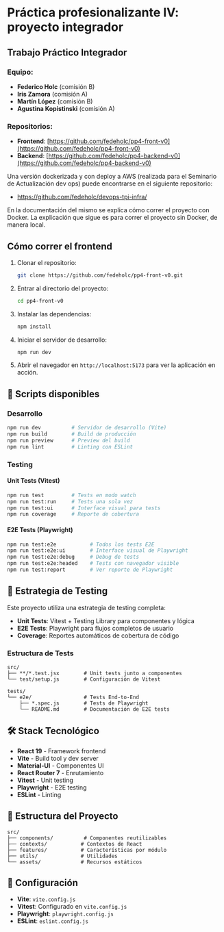 # Práctica profesionalizante IV: proyecto integrador <!-- omit in toc -->

## Trabajo Práctico Integrador <!-- omit in toc -->

### Equipo:

- **Federico Holc** (comisión B)
- **Iris Zamora** (comisión A)
- **Martín López** (comisión B)
- **Agustina Kopistinski** (comisión A)

### Repositorios:

- **Frontend**: [https://github.com/fedeholc/pp4-front-v0](https://github.com/fedeholc/pp4-front-v0)
- **Backend**: [https://github.com/fedeholc/pp4-backend-v0](https://github.com/fedeholc/pp4-backend-v0)

Una versión dockerizada y con deploy a AWS (realizada para el Seminario de Actualización dev ops) puede encontrarse en el siguiente repositorio:

- https://github.com/fedeholc/devops-tpi-infra/

En la documentación del mismo se explica cómo correr el proyecto con Docker. La explicación que sigue es para correr el proyecto sin Docker, de manera local.

## Cómo correr el frontend

1. Clonar el repositorio:

   ```bash
   git clone https://github.com/fedeholc/pp4-front-v0.git
   ```

2. Entrar al directorio del proyecto:

   ```bash
   cd pp4-front-v0
   ```

3. Instalar las dependencias:

   ```bash
   npm install
   ```

4. Iniciar el servidor de desarrollo:

   ```bash
   npm run dev
   ```

5. Abrir el navegador en `http://localhost:5173` para ver la aplicación en acción.

## 🚀 Scripts disponibles

### Desarrollo

```bash
npm run dev          # Servidor de desarrollo (Vite)
npm run build        # Build de producción
npm run preview      # Preview del build
npm run lint         # Linting con ESLint
```

### Testing

#### Unit Tests (Vitest)

```bash
npm run test         # Tests en modo watch
npm run test:run     # Tests una sola vez
npm run test:ui      # Interface visual para tests
npm run coverage     # Reporte de cobertura
```

#### E2E Tests (Playwright)

```bash
npm run test:e2e           # Todos los tests E2E
npm run test:e2e:ui        # Interface visual de Playwright
npm run test:e2e:debug     # Debug de tests
npm run test:e2e:headed    # Tests con navegador visible
npm run test:report        # Ver reporte de Playwright
```

## 🧪 Estrategia de Testing

Este proyecto utiliza una estrategia de testing completa:

- **Unit Tests**: Vitest + Testing Library para componentes y lógica
- **E2E Tests**: Playwright para flujos completos de usuario
- **Coverage**: Reportes automáticos de cobertura de código

### Estructura de Tests

```
src/
├── **/*.test.jsx        # Unit tests junto a componentes
└── test/setup.js        # Configuración de Vitest

tests/
└── e2e/                 # Tests End-to-End
    ├── *.spec.js        # Tests de Playwright
    └── README.md        # Documentación de E2E tests
```

## 🛠️ Stack Tecnológico

- **React 19** - Framework frontend
- **Vite** - Build tool y dev server
- **Material-UI** - Componentes UI
- **React Router 7** - Enrutamiento
- **Vitest** - Unit testing
- **Playwright** - E2E testing
- **ESLint** - Linting

## 📁 Estructura del Proyecto

```
src/
├── components/          # Componentes reutilizables
├── contexts/           # Contextos de React
├── features/           # Características por módulo
├── utils/              # Utilidades
└── assets/             # Recursos estáticos
```

## 🔧 Configuración

- **Vite**: `vite.config.js`
- **Vitest**: Configurado en `vite.config.js`
- **Playwright**: `playwright.config.js`
- **ESLint**: `eslint.config.js`
